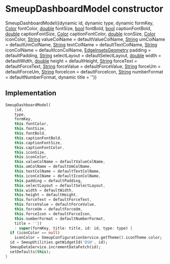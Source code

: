 


# SmeupDashboardModel constructor







SmeupDashboardModel({dynamic id, dynamic type, dynamic formKey, [Color](https://api.flutter.dev/flutter/dart-ui/Color-class.html) fontColor, [double](https://api.flutter.dev/flutter/dart-core/double-class.html) fontSize, [bool](https://api.flutter.dev/flutter/dart-core/bool-class.html) fontBold, [bool](https://api.flutter.dev/flutter/dart-core/bool-class.html) captionFontBold, [double](https://api.flutter.dev/flutter/dart-core/double-class.html) captionFontSize, [Color](https://api.flutter.dev/flutter/dart-ui/Color-class.html) captionFontColor, [double](https://api.flutter.dev/flutter/dart-core/double-class.html) iconSize, [Color](https://api.flutter.dev/flutter/dart-ui/Color-class.html) iconColor, [String](https://api.flutter.dev/flutter/dart-core/String-class.html) valueColName = defaultValueColName, [String](https://api.flutter.dev/flutter/dart-core/String-class.html) umColName = defaultUmColName, [String](https://api.flutter.dev/flutter/dart-core/String-class.html) textColName = defaultTextColName, [String](https://api.flutter.dev/flutter/dart-core/String-class.html) iconColName = defaultIconColName, [EdgeInsetsGeometry](https://api.flutter.dev/flutter/painting/EdgeInsetsGeometry-class.html) padding = defaultPadding, [String](https://api.flutter.dev/flutter/dart-core/String-class.html) selectLayout = defaultSelectLayout, [double](https://api.flutter.dev/flutter/dart-core/double-class.html) width = defaultWidth, [double](https://api.flutter.dev/flutter/dart-core/double-class.html) height = defaultHeight, [String](https://api.flutter.dev/flutter/dart-core/String-class.html) forceText = defaultForceText, [String](https://api.flutter.dev/flutter/dart-core/String-class.html) forceValue = defaultForceValue, [String](https://api.flutter.dev/flutter/dart-core/String-class.html) forceUm = defaultForceUm, [String](https://api.flutter.dev/flutter/dart-core/String-class.html) forceIcon = defaultForceIcon, [String](https://api.flutter.dev/flutter/dart-core/String-class.html) numberFormat = defaultNumberFormat, dynamic title = ''})





## Implementation

```dart
SmeupDashboardModel(
    {id,
    type,
    formKey,
    this.fontColor,
    this.fontSize,
    this.fontBold,
    this.captionFontBold,
    this.captionFontSize,
    this.captionFontColor,
    this.iconSize,
    this.iconColor,
    this.valueColName = defaultValueColName,
    this.umColName = defaultUmColName,
    this.textColName = defaultTextColName,
    this.iconColName = defaultIconColName,
    this.padding = defaultPadding,
    this.selectLayout = defaultSelectLayout,
    this.width = defaultWidth,
    this.height = defaultHeight,
    this.forceText = defaultForceText,
    this.forceValue = defaultForceValue,
    this.forceUm = defaultForceUm,
    this.forceIcon = defaultForceIcon,
    this.numberFormat = defaultNumberFormat,
    title = ''})
    : super(formKey, title: title, id: id, type: type) {
  if (iconColor == null)
    iconColor = SmeupConfigurationService.getTheme().iconTheme.color;
  id = SmeupUtilities.getWidgetId('DSH', id);
  SmeupDataService.incrementDataFetch(id);
  setDefaults(this);
}
```







